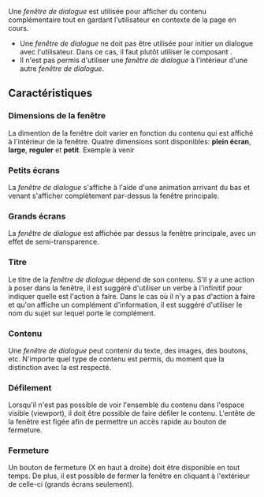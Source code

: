 Une *fenêtre de dialogue* est utilisée pour afficher du contenu complémentaire tout en gardant l'utilisateur en contexte de la page en cours.

<modul-dont>
    <ul>
        <li>Une <em>fenêtre de dialogue</em> ne doit pas être utilisée pour initier un dialogue avec l'utilisateur. Dans ce cas, il faut plutôt utiliser le composant <modul-go name="m-modal"></modul-go>.</li>
        <li>Il n'est pas permis d'utiliser une <em>fenêtre de dialogue</em> à l'intérieur d'une autre <em>fenêtre de dialogue</em>.</li>
    </ul>
</modul-dont>

## Caractéristiques
### Dimensions de la fenêtre
La dimention de la fenêtre doit varier en fonction du contenu qui est affiché à l'intérieur de la fenêtre. Quatre dimensions sont disponibles: **plein écran**, **large**, **reguler** et **petit**.
<m-message class="m-u--margin-top" skin="light" state="information">Exemple à venir</m-message>

### Petits écrans
La *fenêtre de dialogue* s'affiche à l'aide d'une animation arrivant du bas et venant s'afficher complètement par-dessus la fenêtre principale.

### Grands écrans
La *fenêtre de dialogue* est affichée par dessus la fenêtre principale, avec un effet de semi-transparence.

### Titre
Le titre de la *fenêtre de dialogue* dépend de son contenu. S'il y a une action à poser dans la fenêtre, il est suggéré d'utiliser un verbe à l'infinitif pour indiquer quelle est l'action à faire. Dans le cas où il n'y a pas d'action à faire et qu'on affiche un complément d'information, il est suggéré d'utiliser le nom du sujet sur lequel porte le complément.

### Contenu
Une *fenêtre de dialogue* peut contenir du texte, des images, des boutons, etc. N'importe quel type de contenu est permis, du moment que la distinction avec la <modul-go name="m-modal"></modul-go> est respecté.

### Défilement
Lorsqu'il n'est pas possible de voir l'ensemble du contenu dans l'espace visible (viewport), il doit être possible de faire défiler le contenu. L'entête de la fenêtre est figée afin de permettre un accès rapide au bouton de fermeture.

### Fermeture
Un bouton de fermeture (X en haut à droite) doit être disponible en tout temps. De plus, il est possible de fermer la fenêtre en cliquant à l'extérieur de celle-ci (grands écrans seulement).
